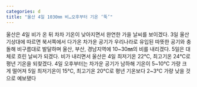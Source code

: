 ```yaml
---
categories: d
title: "울산 4일 1030㎜ 비…오후부터 기온 ‘뚝’"
---
```

울산은 4일 비가 온 뒤 차차 기온이 낮아지면서 완연한 가을 날씨를 보이겠다. 3일 울산기상대에 따르면 북서쪽에서 다가온 차가운 공기가 우리나라로 유입된 따뜻한 공기와 충돌해 비구름대로 발달하며 울산, 부산, 경남지역에 10~30㎜의 비를 내리겠다. 5일은 대체로 흐린 날씨가 되겠다. 비가 내리면서 울산은 4일 최저기온 22℃, 최고기온 24℃로 평년 기온을 되찾겠다. 4일 오후부터는 차가운 공기가 남하해 기온이 5~10℃ 가량 크게 떨어져 5일 최저기온이 15℃, 최고기온 20℃로 평년 기온보다 2~3℃ 가량 낮을 것으로 예보됐다